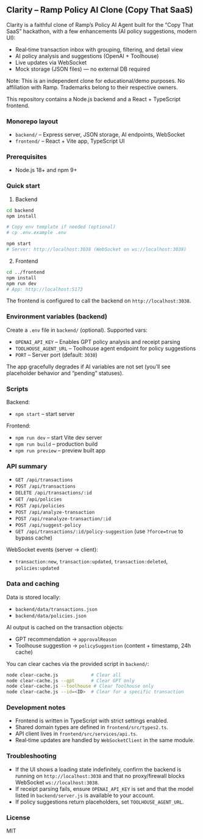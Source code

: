 ## Clarity – Ramp Policy AI Clone (Copy That SaaS)

Clarity is a faithful clone of Ramp’s Policy AI Agent built for the “Copy That SaaS” hackathon, with a few enhancements (AI policy suggestions, modern UI):

- Real‑time transaction inbox with grouping, filtering, and detail view
- AI policy analysis and suggestions (OpenAI + Toolhouse)
- Live updates via WebSocket
- Mock storage (JSON files) — no external DB required

Note: This is an independent clone for educational/demo purposes. No affiliation with Ramp. Trademarks belong to their respective owners.

This repository contains a Node.js backend and a React + TypeScript frontend.

### Monorepo layout

- `backend/` – Express server, JSON storage, AI endpoints, WebSocket
- `frontend/` – React + Vite app, TypeScript UI

### Prerequisites

- Node.js 18+ and npm 9+

### Quick start

1) Backend

```bash
cd backend
npm install

# Copy env template if needed (optional)
# cp .env.example .env

npm start
# Server: http://localhost:3038 (WebSocket on ws://localhost:3038)
```

2) Frontend

```bash
cd ../frontend
npm install
npm run dev
# App: http://localhost:5173
```

The frontend is configured to call the backend on `http://localhost:3038`.

### Environment variables (backend)

Create a `.env` file in `backend/` (optional). Supported vars:

- `OPENAI_API_KEY` – Enables GPT policy analysis and receipt parsing
- `TOOLHOUSE_AGENT_URL` – Toolhouse agent endpoint for policy suggestions
- `PORT` – Server port (default: `3038`)

The app gracefully degrades if AI variables are not set (you’ll see placeholder behavior and “pending” statuses).

### Scripts

Backend:

- `npm start` – start server

Frontend:

- `npm run dev` – start Vite dev server
- `npm run build` – production build
- `npm run preview` – preview built app

### API summary

- `GET /api/transactions`
- `POST /api/transactions`
- `DELETE /api/transactions/:id`
- `GET /api/policies`
- `POST /api/policies`
- `POST /api/analyze-transaction`
- `POST /api/reanalyze-transaction/:id`
- `POST /api/suggest-policy`
- `GET /api/transactions/:id/policy-suggestion` (use `?force=true` to bypass cache)

WebSocket events (server → client):

- `transaction:new`, `transaction:updated`, `transaction:deleted`, `policies:updated`

### Data and caching

Data is stored locally:

- `backend/data/transactions.json`
- `backend/data/policies.json`

AI output is cached on the transaction objects:

- GPT recommendation → `approvalReason`
- Toolhouse suggestion → `policySuggestion` (content + timestamp, 24h cache)

You can clear caches via the provided script in `backend/`:

```bash
node clear-cache.js            # Clear all
node clear-cache.js --gpt      # Clear GPT only
node clear-cache.js --toolhouse # Clear Toolhouse only
node clear-cache.js --id=<ID>  # Clear for a specific transaction
```

### Development notes

- Frontend is written in TypeScript with strict settings enabled.
- Shared domain types are defined in `frontend/src/types2.ts`.
- API client lives in `frontend/src/services/api.ts`.
- Real‑time updates are handled by `WebSocketClient` in the same module.

### Troubleshooting

- If the UI shows a loading state indefinitely, confirm the backend is running on `http://localhost:3038` and that no proxy/firewall blocks WebSocket `ws://localhost:3038`.
- If receipt parsing fails, ensure `OPENAI_API_KEY` is set and that the model listed in `backend/server.js` is available to your account.
- If policy suggestions return placeholders, set `TOOLHOUSE_AGENT_URL`.

### License

MIT


